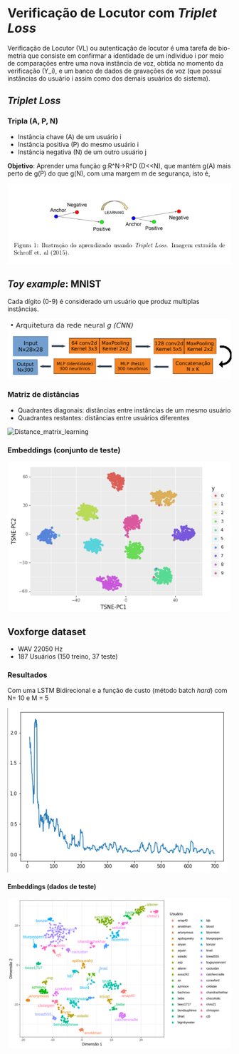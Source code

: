 # Verificação de Locutor com *Triplet Loss*

Verificação de Locutor (VL) ou autenticação de locutor é uma tarefa de bio-
metria que consiste em confirmar a identidade de um indivı́duo i por meio de
comparações entre uma nova instância de voz, obtida no momento da verificação
(Y_i), e um banco de dados de gravações de voz (que possuı́ instâncias do usuário
i assim como dos demais usuários do sistema).

## *Triplet Loss*

### Tripla (A, P, N)
* Instância chave (A) de um usuário i
* Instância positiva (P) do mesmo usuário i
* Instância negativa (N) de um outro usuário j

**Objetivo**: Aprender uma função g:R^N->R^D (D<<N), que mantém g(A) mais perto de g(P) do que g(N), com uma margem m de segurança, isto é,

![Triplet_learning](imgs/triplet_loss.png)

## *Toy example*: MNIST

Cada dígito (0-9) é considerado um usuário que produz multiplas instâncias.

![Triplet_learning](imgs/nn_mnist.png)

### Matriz de distâncias

* Quadrantes diagonais: distâncias entre instâncias de um mesmo usuário
* Quadrantes restantes: distâncias entre usuários diferentes

![Distance_matrix_learning](imgs/distance_matrix_mnist.gif)

### Embeddings (conjunto de teste)

![Embeddings](imgs/tsne_mnist.png)

## **Voxforge** dataset

* WAV 22050 Hz
* 187 Usuários (150 treino, 37 teste)

### Resultados

Com uma LSTM Bidirecional e a função de custo (método batch *hard*) com N= 10 e M = 5

![loss_lstm](imgs/loss_lstm.png)


#### Embeddings (dados de teste)

![loss_lstm](imgs/tsne_lstm.png)

